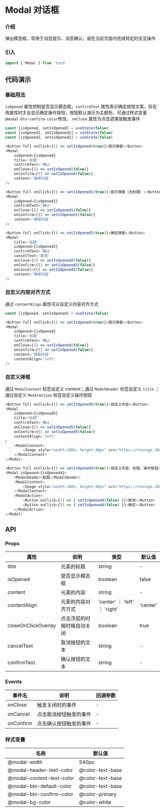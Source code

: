 # Modal 对话框
### 介绍
弹出模态框，常用于消息提示、消息确认，或在当前页面内完成特定的交互操作
### 引入
```js
import { Modal } from 'tard'
```
## 代码演示
### 基础用法
`isOpened` 属性控制是否显示模态框，`confirmText` 属性表示确定按钮文案，存在改属性时才会显示确定操作按钮，按钮默认演示为主题色，可通过样式变量`@modal-btn-confirm-color`修改， `onClose` 属性为点击遮罩层触发事件
```js
const [isOpened, setIsOpened] = useState(false)
const [isOpened1, setIsOpened1] = useState(false)
const [isOpened2, setIsOpened2] = useState(false)

<Button full onClick={() => setIsOpened(true)}>提示弹窗</Button>
<Modal
    isOpened={isOpened}
    title='标题'
    confirmText='确认'
    onClose={() => setIsOpened(false)}
    onConfirm={() => setIsOpened(false)}
    content='弹框内容'
/>

<Button full onClick={() => setIsOpened1(true)}>提示弹窗（无标题）</Button>
<Modal
    isOpened={isOpened1}
    confirmText='确认'
    onClose={() => setIsOpened1(false)}
    onConfirm={() => setIsOpened1(false)}
    content='弹框内容'
/>

<Button full onClick={() => setIsOpened2(true)}>确定弹窗</Button>
<Modal
    title='标题'
    isOpened={isOpened2}
    confirmText='确认'
    cancelText='取消'
    onClose={() => setIsOpened2(false)}
    onConfirm={() => setIsOpened2(false)}
    onCancel={() => setIsOpened2(false)}
    content='弹框内容'
/>
```

### 自定义内容对齐方式
通过 `contentAlign` 属性可以自定义内容对齐方式
```js
const [isOpened, setIsOpened] = useState(false)

<Button full onClick={() => setIsOpened(true)}>提示弹窗</Button>
<Modal
    isOpened={isOpened}
    title='标题'
    confirmText='确认'
    onClose={() => setIsOpened(false)}
    onConfirm={() => setIsOpened(false)}
    content='弹框内容'
    contentAlign='left'
/>
```

### 自定义弹框
通过 `ModalContent` 标签自定义 content；通过 `ModalHeader` 标签自定义 `title` ；通过自定义 `ModalAction` 标签自定义操作按钮
```js
<Button full onClick={() => setIsOpened5(true)}>自定义内容</Button>
<Modal
    isOpened={isOpened5}
    title="标题"
    confirmText='确认'
    onClose={() => setIsOpened5(false)}
    onConfirm={() => setIsOpened5(false)}
    contentAlign='left'
>
    <ModalContent>
        <Image style="width:100%; height:40px" src="https://storage.360buyimg.com/hawley-common/tard-image/logo.png" />
    </ModalContent>
</Modal>

<Button full onClick={() => setIsOpened4(true)}>自定义内容、标题、操作按钮</Button>
<Modal isOpened={isOpened4}>
    <ModalHeader>标题</ModalHeader>
    <ModalContent>
        <Image style="width:100%; height:40px" src="https://storage.360buyimg.com/hawley-common/tard-image/logo.png" />
    </ModalContent>
    <ModalAction>
        <Button onClick={() => { setIsOpened4(false) }}>取消</Button>
        <Button onClick={() => { setIsOpened4(false) }}>确定</Button>
    </ModalAction>
</Modal>
```
## API
### Props
|  属性   | 说明  | 类型 | 默认值 |
|  ----  | ----  | ---- | ---- |
| title | 元素的标题 | string | - |
| isOpened | 是否显示模态框 | boolean | false |
| content | 元素的内容 | string | - |
| contentAlign | 元素的内容对齐方式 | 'center' ｜ 'left' ｜ 'right' | 'center' |
| closeOnClickOverlay | 点击浮层的时候时候自动关闭 | boolean | true |
| cancelText | 取消按钮的文本 | string | - |
| confirmText | 确认按钮的文本 | string | - |

### Events
|  事件名   | 说明  | 回调参数 |
|  ----  | ----  | ---- |
| onClose | 触发关闭时的事件 | - | 
| onCancel | 点击取消按钮触发的事件 | -  |
| onConfirm | 点击确认按钮触发的事件 | - |

### 样式变量
|  名称  | 默认值 |
|  ---- | ---- |
|  @modal-width | 540px |
|  @modal-header-text-color | @color-text-base |
|  @modal-content-text-color  | @color-text-base |
|  @modal-btn-default-color | @color-text-base |
|  @modal-btn-confirm-color  | @color-primary |
|  @modal-bg-color | @color-white |